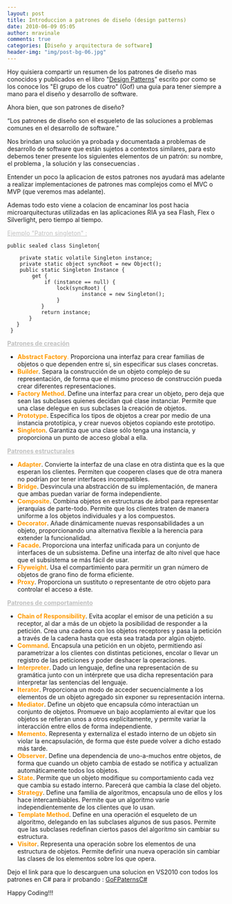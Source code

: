 ```yaml
---
layout: post
title: Introduccion a patrones de diseño (design patterns)
date: 2010-06-09 05:05
author: mravinale
comments: true
categories: [Diseño y arquitectura de software]
header-img: "img/post-bg-06.jpg"
---
```

Hoy quisiera compartir un resumen de los patrones de diseño mas conocidos y publicados en el libro "<a href="http://www.amazon.com/gp/product/0201633612">Design Patterns</a>" escrito por como se los conoce los "El grupo de los cuatro" (Gof) una guia para tener siempre a mano para el diseño y desarrollo de software.

Ahora bien, que son patrones de diseño?

“Los patrones de diseño son el esqueleto de las soluciones a problemas comunes en el desarrollo de software.”

Nos brindan una solución ya probada y documentada a problemas de desarrollo de software que están sujetos a contextos similares, para esto debemos tener presente los siguientes elementos de un patrón: su nombre, el problema , la solución y las consecuencias .

Entender un poco la aplicacion de estos patrones nos ayudará mas adelante a realizar implementaciones de patrones mas complejos como el MVC o MVP (que veremos mas adelante).

Ademas todo esto viene a colacion de encaminar los post hacia microarquitecturas utilizadas en las aplicaciones RIA ya sea Flash, Flex o Silverlight, pero tiempo al tiempo.

<span style="color:#c0c0c0;"><span style="text-decoration:underline;">Ejemplo "Patron singleton" :</span></span>
    

```
public sealed class Singleton{ 

    private static volatile Singleton instance;
    private static object syncRoot = new Object(); 
    public static Singleton Instance {
        get {
            if (instance == null) {
                lock(syncRoot) {
                        instance = new Singleton();
                }
           }
           return instance;
       }
   }
 }
```

<span style="color:#333399;"><strong><span style="color:#c0c0c0;"><span style="text-decoration:underline;">Patrones de creación</span></span></strong></span>
<ul>
	<li><strong><span style="color:#ff9900;">Abstract Factory</span></strong><span style="color:#ff9900;">.</span> Proporciona una interfaz para crear familias de objetos o que dependen entre sí, sin especificar sus clases concretas.</li>
	<li><span style="color:#ff9900;"><strong>Builder</strong></span>. Separa la construcción de un objeto complejo de su representación, de forma que el mismo proceso de construcción pueda crear diferentes representaciones.</li>
	<li><strong><span style="color:#ff9900;">Factory Method</span></strong>. Define una interfaz para crear un objeto, pero deja que sean las subclases quienes decidan qué clase instanciar. Permite que una clase delegue en sus subclases la creación de objetos.</li>
	<li><strong><span style="color:#ff9900;">Prototype</span></strong>. Especifica los tipos de objetos a crear por medio de una instancia prototípica, y crear nuevos objetos copiando este prototipo.</li>
	<li><strong><span style="color:#ff9900;">Singleton</span></strong>. Garantiza que una clase sólo tenga una instancia, y proporciona un punto de acceso global a ella.</li>
</ul>
<span style="color:#333399;"><strong><span style="color:#c0c0c0;"><span style="text-decoration:underline;">Patrones estructurales</span></span></strong></span>
<ul>
	<li><strong><span style="color:#ff9900;">Adapter</span></strong>. Convierte la interfaz de una clase en otra distinta que es la que esperan los clientes. Permiten que cooperen clases que de otra manera no podrían por tener interfaces incompatibles.</li>
	<li><strong><span style="color:#ff9900;">Bridge</span></strong>. Desvincula una abstracción de su implementación, de manera que ambas puedan variar de forma independiente.</li>
	<li><strong><span style="color:#ff9900;">Composite</span></strong>. Combina objetos en estructuras de árbol para representar jerarquías de parte-todo. Permite que los clientes traten de manera uniforme a los objetos individuales y a los compuestos.</li>
	<li><strong><span style="color:#ff9900;">Decorator</span></strong>. Añade dinámicamente nuevas responsabilidades a un objeto, proporcionando una alternativa flexible a la herencia para extender la funcionalidad.</li>
	<li><strong><span style="color:#ff9900;">Facade</span></strong>. Proporciona una interfaz unificada para un conjunto de interfaces de un subsistema. Define una interfaz de alto nivel que hace que el subsistema se más fácil de usar.</li>
	<li><strong><span style="color:#ff9900;">Flyweight</span></strong>. Usa el compartimiento para permitir un gran número de objetos de grano fino de forma eficiente.</li>
	<li><strong><span style="color:#ff9900;">Proxy</span></strong>. Proporciona un sustituto o representante de otro objeto para controlar el acceso a éste.</li>
</ul>
<span style="color:#333399;"><strong><span style="color:#c0c0c0;"><span style="text-decoration:underline;">Patrones de comportamiento</span></span></strong></span>
<ul>
	<li><strong><span style="color:#ff9900;">Chain of Responsibility</span></strong>. Evita acoplar el emisor de una petición a su receptor, al dar a más de un objeto la posibilidad de responder a la petición. Crea una cadena con los objetos receptores y pasa la petición a través de la cadena hasta que esta sea tratada por algún objeto.</li>
	<li><strong><span style="color:#ff9900;">Command</span></strong>. Encapsula una petición en un objeto, permitiendo así parametrizar a los clientes con distintas peticiones, encolar o llevar un registro de las peticiones y poder deshacer la operaciones.</li>
	<li><strong><span style="color:#ff9900;">Interpreter</span></strong>. Dado un lenguaje, define una representación de su gramática junto con un intérprete que usa dicha representación para interpretar las sentencias del lenguaje.</li>
	<li><strong><span style="color:#ff9900;">Iterator</span></strong>. Proporciona un modo de acceder secuencialmente a los elementos de un objeto agregado sin exponer su representación interna.</li>
	<li><strong><span style="color:#ff9900;">Mediator</span></strong>. Define un objeto que encapsula cómo interactúan un conjunto de objetos. Promueve un bajo acoplamiento al evitar que los objetos se refieran unos a otros explícitamente, y permite variar la interacción entre ellos de forma independiente.</li>
	<li><strong><span style="color:#ff9900;">Memento</span></strong>. Representa y externaliza el estado interno de un objeto sin violar la encapsulación, de forma que éste puede volver a dicho estado más tarde.</li>
	<li><strong><span style="color:#ff9900;">Observer</span></strong>. Define una dependencia de uno-a-muchos entre objetos, de forma que cuando un objeto cambia de estado se notifica y actualizan automáticamente todos los objetos.</li>
	<li><strong><span style="color:#ff9900;">State</span></strong>. Permite que un objeto modifique su comportamiento cada vez que cambia su estado interno. Parecerá que cambia la clase del objeto.</li>
	<li><strong><span style="color:#ff9900;">Strategy</span></strong>. Define una familia de algoritmos, encapsula uno de ellos y los hace intercambiables. Permite que un algoritmo varíe independientemente de los clientes que lo usan.</li>
	<li><strong><span style="color:#ff9900;">Template Method</span></strong>. Define en una operación el esqueleto de un algoritmo, delegando en las subclases algunos de sus pasos. Permite que las subclases redefinan ciertos pasos del algoritmo sin cambiar su estructura.</li>
	<li><strong><span style="color:#ff9900;">Visitor</span></strong>. Representa una operación sobre los elementos de una estructura de objetos. Permite definir una nueva operación sin cambiar las clases de los elementos sobre los que opera.</li>
</ul>
Dejo el link para que lo descarguen una solucion en VS2010 con todos los patrones en C# para ir probando :
<a href="http://cid-86b4ae59157bdbba.office.live.com/self.aspx/dotNet%20Project/GOFPatterns.rar">GoFPaternsC#</a>

Happy Coding!!!

